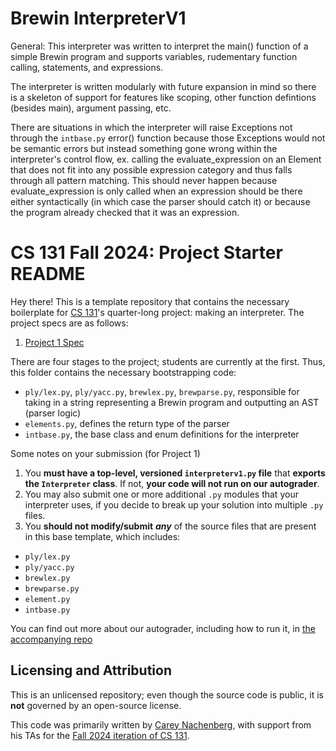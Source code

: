 # Brewin InterpreterV1

General:
This interpreter was written to interpret the main() function of a simple Brewin program and supports variables, rudementary function calling, statements, and expressions.

The interpreter is written modularly with future expansion in mind so there is a skeleton of support for features like scoping, other function defintions (besides main), argument passing, etc.

There are situations in which the interpreter will raise Exceptions not through the `intbase.py` error() function because those Exceptions would not be semantic errors but instead something gone wrong within the interpreter's control flow, ex. calling the evaluate_expression on an Element that does not fit into any possible expression category and thus falls through all pattern matching. This should never happen because evaluate_expression is only called when an expression should be there either syntactically (in which case the parser should catch it) or because the program already checked that it was an expression. 

# CS 131 Fall 2024: Project Starter README

Hey there! This is a template repository that contains the necessary boilerplate for [CS 131](https://ucla-cs-131.github.io/fall-24-website/)'s quarter-long project: making an interpreter. The project specs are as follows:

1. [Project 1 Spec](https://docs.google.com/document/d/1npomXM55cXg9Af7BUXEj3_bFpj1sy2Jty2Nwi6Kp64E/edit?usp=sharing)

There are four stages to the project; students are currently at the first. Thus, this folder contains the necessary bootstrapping code:

- `ply/lex.py`, `ply/yacc.py`, `brewlex.py`, `brewparse.py`, responsible for taking in a string representing a Brewin program and outputting an AST (parser logic)
- `elements.py`, defines the return type of the parser
- `intbase.py`, the base class and enum definitions for the interpreter

Some notes on your submission (for Project 1)

1. You **must have a top-level, versioned `interpreterv1.py` file** that **exports the `Interpreter` class**. If not, **your code will not run on our autograder**.
2. You may also submit one or more additional `.py` modules that your interpreter uses, if you decide to break up your solution into multiple `.py` files.
3. You **should not modify/submit** ***any*** of the source files that are present in this base template, which includes:
* `ply/lex.py`
* `ply/yacc.py`
* `brewlex.py`
* `brewparse.py`
* `element.py`
* `intbase.py`

You can find out more about our autograder, including how to run it, in [the accompanying repo](https://github.com/UCLA-CS-131/fall-24-autograder)

## Licensing and Attribution

This is an unlicensed repository; even though the source code is public, it is **not** governed by an open-source license.

This code was primarily written by [Carey Nachenberg](http://careynachenberg.weebly.com/), with support from his TAs for the [Fall 2024 iteration of CS 131](https://ucla-cs-131.github.io/fall-24-website/).

